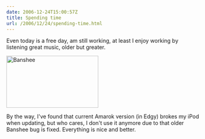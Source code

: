 ```yaml
---
date: 2006-12-24T15:00:57Z
title: Spending time
url: /2006/12/24/spending-time.html
---
```


<p>Even today is a free day, am still working, at least I enjoy working by listening great music, older but greater.</p>
<p><a href="http://www.flickr.com/photos/mariocarrion/332106821/" title="Photo Sharing"><img src="http://farm1.static.flickr.com/139/332106821_2138e066dc_m.jpg" width="240" height="136" alt="Banshee" /></a></p>
<p>By the way, I've found that current Amarok version (in Edgy) brokes my iPod when updating, but who cares, I don't use it anymore due to that older Banshee bug is fixed. Everything is nice and better.</p>
